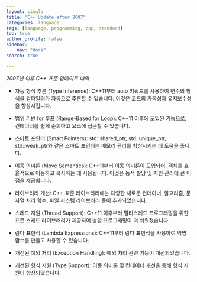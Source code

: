 ```yaml
---
layout: single
title: "C++ Update after 2007"
categories: language
tags: [language, programming, cpp, standard]
toc: true
author_profile: false
sidebar:
    nav: "docs"
search: true

---
```


*2007년 이후 C++ 표준 업데이트 내역*

- 자동 형식 추론 (Type Inference): C++11부터 auto 키워드를 사용하여 변수의 형식을 컴파일러가 자동으로 추론할 수 있습니다. 이것은 코드의 가독성과 유지보수성을 향상시킵니다.

- 범위 기반 for 루프 (Range-Based for Loop): C++11 이후에 도입된 기능으로, 컨테이너를 쉽게 순회하고 요소에 접근할 수 있습니다.

- 스마트 포인터 (Smart Pointers): std::shared_ptr, std::unique_ptr, std::weak_ptr와 같은 스마트 포인터는 메모리 관리를 향상시키는 데 도움을 줍니다.

- 이동 의미론 (Move Semantics): C++11부터 이동 의미론이 도입되어, 객체를 효율적으로 이동하고 복사하는 데 사용됩니다. 이것은 동적 할당 및 자원 관리에 큰 이점을 제공합니다.

- 라이브러리 개선: C++ 표준 라이브러리에는 다양한 새로운 컨테이너, 알고리즘, 문자열 처리 함수, 파일 시스템 라이브러리 등이 추가되었습니다.

- 스레드 지원 (Thread Support): C++11 이후부터 멀티스레드 프로그래밍을 위한 표준 스레드 라이브러리가 제공되어 병렬 프로그래밍이 더 쉬워졌습니다.

- 람다 표현식 (Lambda Expressions): C++11부터 람다 표현식을 사용하여 익명 함수를 만들고 사용할 수 있습니다.

- 개선된 예외 처리 (Exception Handling): 예외 처리 관련 기능이 개선되었습니다.

- 개선된 형식 지원 (Type Support): 이동 의미론 및 컨테이너 개선을 통해 형식 지원이 향상되었습니다.